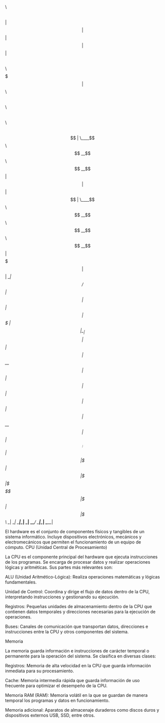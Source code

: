 $$\   $$\                           $$\                                             
$$ |  $$ |                          $$ |                                            
$$ |  $$ | $$$$$$\   $$$$$$\   $$$$$$$ |$$\  $$\  $$\  $$$$$$\   $$$$$$\   $$$$$$\  
$$$$$$$$ | \____$$\ $$  __$$\ $$  __$$ |$$ | $$ | $$ | \____$$\ $$  __$$\ $$  __$$\ 
$$  __$$ | $$$$$$$ |$$ |  \__|$$ /  $$ |$$ | $$ | $$ | $$$$$$$ |$$ |  \__|$$$$$$$$ |
$$ |  $$ |$$  __$$ |$$ |      $$ |  $$ |$$ | $$ | $$ |$$  __$$ |$$ |      $$   ____|
$$ |  $$ |\$$$$$$$ |$$ |      \$$$$$$$ |\$$$$$\$$$$  |\$$$$$$$ |$$ |      \$$$$$$$\ 
\__|  \__| \_______|\__|       \_______| \_____\____/  \_______|\__|       \_______|
                                                                                    
                                                                                    
                                                                                    
El hardware es el conjunto de componentes físicos y tangibles de un sistema informático. Incluye dispositivos electrónicos, mecánicos y electromecánicos que permiten el funcionamiento de un equipo de cómputo.
CPU (Unidad Central de Procesamiento)

La CPU es el componente principal del hardware que ejecuta instrucciones de los programas. Se encarga de procesar datos y realizar operaciones lógicas y aritméticas. Sus partes más relevantes son:

ALU (Unidad Aritmético-Lógica): Realiza operaciones matemáticas y lógicas fundamentales.

Unidad de Control: Coordina y dirige el flujo de datos dentro de la CPU, interpretando instrucciones y gestionando su ejecución.

Registros: Pequeñas unidades de almacenamiento dentro de la CPU que contienen datos temporales y direcciones necesarias para la ejecución de operaciones.

Buses: Canales de comunicación que transportan datos, direcciones e instrucciones entre la CPU y otros componentes del sistema.

Memoria

La memoria guarda información e instrucciones de carácter temporal o permanente para la operación del sistema. Se clasifica en diversas clases:


Registros: Memoria de alta velocidad en la CPU que guarda información inmediata para su procesamiento.

Cache: Memoria intermedia rápida que guarda información de uso frecuente para optimizar el desempeño de la CPU.

Memoria RAM (RAM): Memoria volátil en la que se guardan de manera temporal los programas y datos en funcionamiento.

Memoria adicional: Aparatos de almacenaje duraderos como discos duros y dispositivos externos USB, SSD, entre otros.

